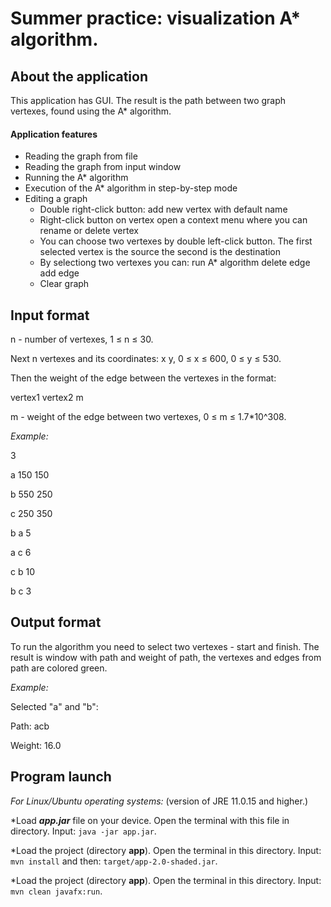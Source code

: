 # Summer practice: visualization A* algorithm.
## About the application
This application has GUI. The result is the path between two graph vertexes, found using the A* algorithm. 
#### Application features
* Reading the graph from file
* Reading the graph from input window
* Running the A* algorithm
* Execution of the A* algorithm in step-by-step mode
* Editing a graph
  * Double right-click button: add new vertex with default name
  * Right-click button on vertex open a context menu where you can rename or delete vertex
  * You can choose two vertexes by double left-click button. The first selected vertex is the source the second is the destination
  * By selectiong two vertexes you can: run A* algorithm delete edge add edge
  * Clear graph
## Input format
n - number of vertexes, 1 ≤ n ≤ 30.

Next n vertexes and its coordinates: x y, 0 ≤ x ≤ 600, 0 ≤ y ≤ 530.

Then the weight of the edge between the vertexes in the format:

vertex1 vertex2 m

m - weight of the edge between two vertexes, 0 ≤ m ≤ 1.7*10\^308.

*Example:*

3

a 150 150

b 550 250

c 250 350

b a 5

a c 6

c b 10

b c 3

## Output format
To run the algorithm you need to select two vertexes - start and finish. The result is window with path and weight of path, the vertexes and edges from path are colored green. 

*Example:*

Selected "a" and "b":

Path: acb

Weight: 16.0

## Program launch
*For Linux/Ubuntu operating systems:* (version of JRE 11.0.15 and higher.)

*Load ***app.jar*** file on your device. Open the terminal with this file in directory. Input: ```java -jar app.jar```.

*Load the project (directory **app**). Open the terminal in this directory. Input: ```mvn install``` and then: ```target/app-2.0-shaded.jar```.


*Load the project (directory **app**). Open the terminal in this directory. Input: ```mvn clean javafx:run```.
